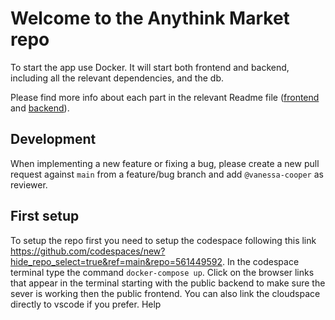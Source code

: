 # Welcome to the Anythink Market repo

To start the app use Docker. It will start both frontend and backend, including all the relevant dependencies, and the db.

Please find more info about each part in the relevant Readme file ([frontend](frontend/readme.md) and [backend](backend/README.md)).

## Development

When implementing a new feature or fixing a bug, please create a new pull request against `main` from a feature/bug branch and add `@vanessa-cooper` as reviewer.

## First setup


To setup the repo first you need to setup the codespace following this link https://github.com/codespaces/new?hide_repo_select=true&ref=main&repo=561449592. In the codespace terminal type the command `docker-compose up`. Click on the browser links that appear in the terminal starting with the public backend to make sure the sever is working then the public frontend. You can also link the cloudspace directly to vscode if you prefer. Help
